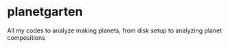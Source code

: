 # planetgarten
All my codes to analyze making planets, from disk setup to analyzing planet compositions
